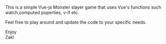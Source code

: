 <section><p>This is a simple Vue-js Monster slayer game that uses Vue's functions such watch,computed poperties, v-if etc.</p>
<p>Feel free to play around and update the code to your specific needs.</p>Enjoy
</section>
Zak!
